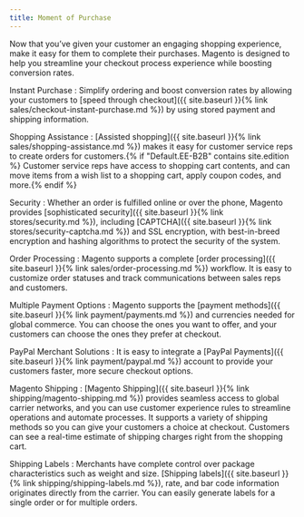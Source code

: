 ```yaml
---
title: Moment of Purchase
---
```


Now that you’ve given your customer an engaging shopping experience, make it easy for them to complete their purchases. Magento is designed to help you streamline your checkout process experience while boosting conversion rates.

Instant Purchase
:  Simplify ordering and boost conversion rates by allowing your customers to [speed through checkout]({{ site.baseurl }}{% link sales/checkout-instant-purchase.md %}) by using stored payment and shipping information.

Shopping Assistance
:  [Assisted shopping]({{ site.baseurl }}{% link sales/shopping-assistance.md %}) makes it easy for customer service reps to create orders for customers.{% if "Default.EE-B2B" contains site.edition %} Customer service reps have access to shopping cart contents, and can move items from a wish list to a shopping cart, apply coupon codes, and more.{% endif %}

Security
:  Whether an order is fulfilled online or over the phone, Magento provides [sophisticated security]({{ site.baseurl }}{% link stores/security.md %}), including [CAPTCHA]({{ site.baseurl }}{% link stores/security-captcha.md %}) and SSL encryption, with best-in-breed encryption and hashing algorithms to protect the security of the system.

Order Processing
:  Magento supports a complete [order processing]({{ site.baseurl }}{% link sales/order-processing.md %}) workflow. It is easy to customize order statuses and track communications between sales reps and customers.

Multiple Payment Options
:  Magento supports the [payment methods]({{ site.baseurl }}{% link payment/payments.md %}) and currencies needed for global commerce. You can choose the ones you want to offer, and your customers can choose the ones they prefer at checkout.

PayPal Merchant Solutions
:  It is easy to integrate a [PayPal Payments]({{ site.baseurl }}{% link payment/paypal.md %}) account to provide your customers faster, more secure checkout options.

Magento Shipping
:  [Magento Shipping]({{ site.baseurl }}{% link shipping/magento-shipping.md %}) provides seamless access to global carrier networks, and you can use customer experience rules to streamline operations and automate processes. It supports a variety of shipping methods so you can give your customers a choice at checkout. Customers can see a real-time estimate of shipping charges right from the shopping cart.

Shipping Labels
:  Merchants have complete control over package characteristics such as weight and size. [Shipping labels]({{ site.baseurl }}{% link shipping/shipping-labels.md %}), rate, and bar code information originates directly from the carrier. You can easily generate labels for a single order or for multiple orders.
